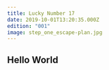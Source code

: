 ```yaml
---
title: Lucky Number 17
date: 2019-10-01T13:20:35.000Z
edition: "001"
image: step_one_escape-plan.jpg
---
```


## Hello World